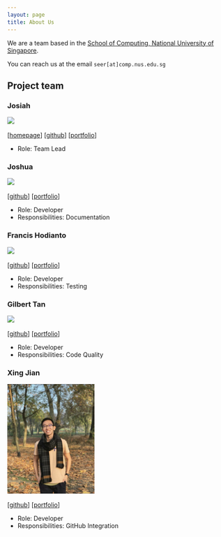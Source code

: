 ```yaml
---
layout: page
title: About Us
---
```


We are a team based in the [School of Computing, National University of Singapore](http://www.comp.nus.edu.sg).

You can reach us at the email `seer[at]comp.nus.edu.sg`

## Project team

### Josiah

<img src="images/johndoe.png" width="200px">

[[homepage](http://www.comp.nus.edu.sg/~damithch)]
[[github](https://github.com/josiahkhoo)]
[[portfolio](team/josiah.md)]

* Role: Team Lead

### Joshua

<img src="images/johndoe.png" width="200px">

[[github](https://github.com/joshtyf)]
[[portfolio](team/joshua.md)]

* Role: Developer
* Responsibilities: Documentation

### Francis Hodianto

<img src="images/johndoe.png" width="200px">

[[github](https://github.com/FH-30)] 
[[portfolio](team/francis.md)]

* Role: Developer
* Responsibilities: Testing

### Gilbert Tan

<img src="images/gilberttan19.png" width="200px">

[[github](https://github.com/GilbertTan19)]
[[portfolio](team/gilbert.md)]

* Role: Developer
* Responsibilities: Code Quality

### Xing Jian

<img src="images/ChenXJ98.png" width="200px">

[[github](https://github.com/ChenXJ98)]
[[portfolio](team/xingjian.md)]

* Role: Developer
* Responsibilities: GitHub Integration
